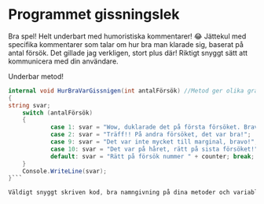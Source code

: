 ﻿# Programmet gissningslek

Bra spel! Helt underbart med humoristiska kommentarer! :joy:
Jättekul med specifika kommentarer som talar om hur bra man klarade sig, baserat på antal försök. Det gillade jag verkligen, stort plus där! Riktigt snyggt sätt att kommunicera med din användare.

Underbar metod!
```cs
internal void HurBraVarGissnigen(int antalFörsök) //Metod ger olika grattissvar. Valiabeln antalFörsök är gissningens nr.
{ 
string svar;
    switch (antalFörsök)
    {
            case 1: svar = "Wow, duklarade det på första försöket. Bravo!!!"; break;
            case 2: svar = "Träff!! På andra försöket, det var bra!";   break;
            case 9: svar = "Det var inte mycket till marginal, bravo!"; break;
            case 10: svar = "Det var på håret, rätt på sista försöket!";  break;
            default: svar = "Rätt på försök nummer " + counter; break;
    }
    Console.WriteLine(svar);
}```

Väldigt snyggt skriven kod, bra namngivning på dina metoder och variabler. Jättebra att du även hade med [[Pseudokod]]


